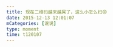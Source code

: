 ```yaml
---
title: 现在二维码越来越屌了，这么小怎么扫😠
date: 2015-12-13 12:01:07
mCategories: [说说]
type: moment
time: t120107
---
```


<div id="pics-20151213120107"></div>

<script src="/lib/moment/pics.js"></script>
<script>
var data = [
    {"link": "2015-12-13_000002.webp", "type": "shuoshuo"}
];
picsRender(data, "pics-20151213120107");
</script>
